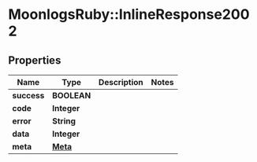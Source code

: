 # MoonlogsRuby::InlineResponse2002

## Properties
Name | Type | Description | Notes
------------ | ------------- | ------------- | -------------
**success** | **BOOLEAN** |  | 
**code** | **Integer** |  | 
**error** | **String** |  | 
**data** | **Integer** |  | 
**meta** | [**Meta**](Meta.md) |  | 

